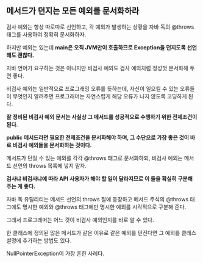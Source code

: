 ## 메서드가 던지는 모든 예외를 문서화하라



검사 예외는 항상 따로따로 선언하고, 각 예외가 발생하는 상황을 자바 독의 @throws 태그를 사용하여 정확히 문서화하자.

하지만 예외는 있는데 **main은 오직 JVM만이 호출하므로 Exception을 던지도록 선언해도 괜찮다.**



자바 언어가 요구하는 것은 아니지만 비검사 예외도 검사 예외처럼 정성껏 문서화해 두면 좋다.

비검사 예외는 일반적으로 프로그래밍 오류를 뜻하는데, 자신이 일으킬 수 있는 오류들이 무엇인지 알려주면 프로그래머는 자연스럽게 해당 오류가 나지 않도록 코딩하게 된다.

**잘 정비된 비검사 예외 문서는 사실상 그 메서드를 성공적으로 수행하기 위한 전제조건이 된다.**

**public 메서드라면 필요한 전제조건을 문서화해야 하며, 그 수단으로 가장 좋은 것이 바로 비검사 예외들을 문서화하는 것이다.**



메서드가 던질 수 있는 예외를 각각 @throws 태그로 문서화하되, 비검사 예외는 메서드 선언의 throws 목록에 넣지 말자.

**검사냐 비검사냐에 따라 API 사용자가 해야 할 일이 달라지므로 이 둘을 확실히 구분해 주는 게 좋다.**

자바 독 유틸리티는 메서드 선언의 throws 절에 등장하고 메서드 주석의 @throws 태그에도 명시한 예외와 @throws 태그에만 명시한 예외를 시각적으로 구분해 준다.

그래서 프로그래머는 어느 것이 비검사 예외인지를 바로 알 수 있다.



한 클래스에 정의된 많은 메서드가 같은 이유로 같은 예외를 던진다면 그 예외를 클래스 설명에 추가하는 방법도 있다.

NullPointerException이 가장 흔한 사례다.